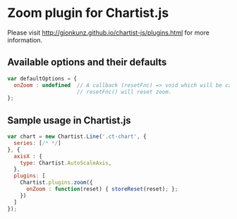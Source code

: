 # Zoom plugin for Chartist.js

Please visit http://gionkunz.github.io/chartist-js/plugins.html for more information.

## Available options and their defaults

```javascript
var defaultOptions = {
  onZoom : undefined  // A callback (resetFnc) => void which will be called on zoom. 
                      // resetFnc() will reset zoom.
};
```

## Sample usage in Chartist.js

```javascript
var chart = new Chartist.Line('.ct-chart', {
  series: [/* */]
}, {
  axisX : {
    type: Chartist.AutoScaleAxis,
  },
  plugins: [
    Chartist.plugins.zoom({
      onZoom : function(reset) { storeReset(reset); };
    })
  ]
});
```
